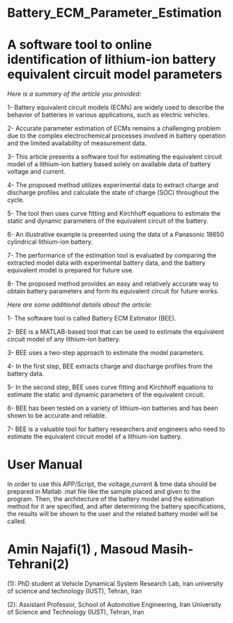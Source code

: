 # Battery_ECM_Parameter_Estimation

# A software tool to online identification of lithium-ion battery equivalent circuit model parameters

 *Here is a summary of the article you provided:*

1- Battery equivalent circuit models (ECMs) are widely used to describe the behavior of batteries in various applications, such as electric vehicles.

2- Accurate parameter estimation of ECMs remains a challenging problem due to the complex electrochemical processes involved in battery operation and the limited availability of measurement data.

3- This article presents a software tool for estimating the equivalent circuit model of a lithium-ion battery based solely on available data of battery voltage and current.

4- The proposed method utilizes experimental data to extract charge and discharge profiles and calculate the state of charge (SOC) throughout the cycle.

5- The tool then uses curve fitting and Kirchhoff equations to estimate the static and dynamic parameters of the equivalent circuit of the battery.

6- An illustrative example is presented using the data of a Panasonic 18650 cylindrical lithium-ion battery.

7- The performance of the estimation tool is evaluated by comparing the extracted model data with experimental battery data, and the battery equivalent model is prepared for future use.

8- The proposed method provides an easy and relatively accurate way to obtain battery parameters and form its equivalent circuit for future works.

*Here are some additional details about the article:*

1- The software tool is called Battery ECM Estimator (BEE).

2- BEE is a MATLAB-based tool that can be used to estimate the equivalent circuit model of any lithium-ion battery.

3- BEE uses a two-step approach to estimate the model parameters.

4- In the first step, BEE extracts charge and discharge profiles from the battery data.

5- In the second step, BEE uses curve fitting and Kirchhoff equations to estimate the static and dynamic parameters of the equivalent circuit.

6- BEE has been tested on a variety of lithium-ion batteries and has been shown to be accurate and reliable.

7- BEE is a valuable tool for battery researchers and engineers who need to estimate the equivalent circuit model of a lithium-ion battery.

# User Manual
In order to use this APP/Script, the voltage,current & time data should be prepared in Matlab .mat file like the sample placed and given to the program. Then, the architecture of the battery model and the estimation method for it are specified, and after determining the battery specifications, the results will be shown to the user and the related battery model will be called.

# Amin Najafi(1) , Masoud Masih-Tehrani(2)
(1): PhD student at Vehicle Dynamical System Research Lab,  iran university of science and technology (IUST), Tehran, Iran

(2): Assistant Professor, School of Automotive Engineering, Iran University of Science and Technology (IUST), Tehran, Iran
